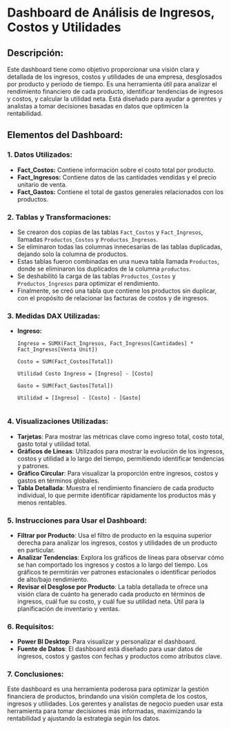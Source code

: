 # Dashboard de Análisis de Ingresos, Costos y Utilidades

## Descripción:
Este dashboard tiene como objetivo proporcionar una visión clara y detallada de los ingresos, costos y utilidades de una empresa, desglosados por producto y período de tiempo. Es una herramienta útil para analizar el rendimiento financiero de cada producto, identificar tendencias de ingresos y costos, y calcular la utilidad neta. Está diseñado para ayudar a gerentes y analistas a tomar decisiones basadas en datos que optimicen la rentabilidad.

## Elementos del Dashboard:

### 1. **Datos Utilizados:**

- **Fact_Costos:** Contiene información sobre el costo total por producto.
- **Fact_Ingresos:** Contiene datos de las cantidades vendidas y el precio unitario de venta.
- **Fact_Gastos:** Contiene el total de gastos generales relacionados con los productos.

### 2. **Tablas y Transformaciones:**

- Se crearon dos copias de las tablas `Fact_Costos` y `Fact_Ingresos`, llamadas `Productos_Costos` y `Productos_Ingresos`.
- Se eliminaron todas las columnas innecesarias de las tablas duplicadas, dejando solo la columna de productos.
- Estas tablas fueron combinadas en una nueva tabla llamada `Productos`, donde se eliminaron los duplicados de la columna `productos`.
- Se deshabilitó la carga de las tablas `Productos_Costos` y `Productos_Ingresos` para optimizar el rendimiento.
- Finalmente, se creó una tabla que contiene los productos sin duplicar, con el propósito de relacionar las facturas de costos y de ingresos.

### 3. **Medidas DAX Utilizadas:**

- **Ingreso:**
  ```DAX
  Ingreso = SUMX(Fact_Ingresos, Fact_Ingresos[Cantidades] * Fact_Ingresos[Venta Unit])

  Costo = SUM(Fact_Costos[Total])

  Utilidad Costo Ingreso = [Ingreso] - [Costo]

  Gasto = SUM(Fact_Gastos[Total])

  Utilidad = [Ingreso] - [Costo] - [Gasto]


### 4. Visualizaciones Utilizadas:
- **Tarjetas**: Para mostrar las métricas clave como ingreso total, costo total, gasto total y utilidad total.
- **Gráficos de Líneas**: Utilizados para mostrar la evolución de los ingresos, costos y utilidad a lo largo del tiempo, permitiendo identificar tendencias y patrones.
- **Gráfico Circular**: Para visualizar la proporción entre ingresos, costos y gastos en términos globales.
- **Tabla Detallada**: Muestra el rendimiento financiero de cada producto individual, lo que permite identificar rápidamente los productos más y menos rentables.

### 5. Instrucciones para Usar el Dashboard:
- **Filtrar por Producto**: Usa el filtro de producto en la esquina superior derecha para analizar los ingresos, costos y utilidades de un producto en particular.
- **Analizar Tendencias**: Explora los gráficos de líneas para observar cómo se han comportado los ingresos y costos a lo largo del tiempo. Los gráficos te permitirán ver patrones estacionales o identificar períodos de alto/bajo rendimiento.
- **Revisar el Desglose por Producto**: La tabla detallada te ofrece una visión clara de cuánto ha generado cada producto en términos de ingresos, cuál fue su costo, y cuál fue su utilidad neta. Útil para la planificación de inventario y ventas.

### 6. Requisitos:
- **Power BI Desktop**: Para visualizar y personalizar el dashboard.
- **Fuente de Datos**: El dashboard está diseñado para usar datos de ingresos, costos y gastos con fechas y productos como atributos clave.

### 7. Conclusiones:
Este dashboard es una herramienta poderosa para optimizar la gestión financiera de productos, brindando una visión completa de los costos, ingresos y utilidades. Los gerentes y analistas de negocio pueden usar esta herramienta para tomar decisiones más informadas, maximizando la rentabilidad y ajustando la estrategia según los datos.

